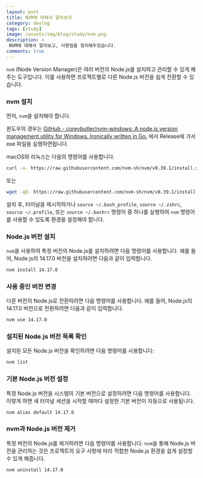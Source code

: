 ```yaml
---
layout: post
title: NVM에 대해서 알아보자
category: devlog
tags: [study]
image: /assets/img/blog/study/nvm.png
description: >
 NVM에 대해서 알아보고, 사용법을 정리해두었습니다.
comments: true
---
```


`nvm` (Node Version Manager)은 여러 버전의 Node.js를 설치하고 관리할 수 있게 해주는 도구입니다. 이를 사용하면 프로젝트별로 다른 Node.js 버전을 쉽게 전환할 수 있습니다.
### nvm 설치

먼저, `nvm`을 설치해야 합니다.

윈도우의 경우는 [GitHub - coreybutler/nvm-windows: A node.js version management utility for Windows. Ironically written in Go.](https://github.com/coreybutler/nvm-windows) 에서 Release에 가서 exe 파일을 실행하면됩니다.

macOS와 리눅스는 다음의 명령어를 사용합니다.

```bash
curl -o- https://raw.githubusercontent.com/nvm-sh/nvm/v0.39.1/install.sh | bash
```

또는

```bash
wget -qO- https://raw.githubusercontent.com/nvm-sh/nvm/v0.39.1/install.sh | bash
```

설치 후, 터미널을 재시작하거나 `source ~/.bash_profile`, `source ~/.zshrc`, `source ~/.profile`, 또는 `source ~/.bashrc` 명령어 중 하나를 실행하여 `nvm` 명령어를 사용할 수 있도록 환경을 설정해야 합니다.

### Node.js 버전 설치

`nvm`을 사용하여 특정 버전의 Node.js를 설치하려면 다음 명령어를 사용합니다. 예를 들어, Node.js의 14.17.0 버전을 설치하려면 다음과 같이 입력합니다.

```bash
nvm install 14.17.0
```

### 사용 중인 버전 변경

다른 버전의 Node.js로 전환하려면 다음 명령어를 사용합니다. 예를 들어, Node.js의 14.17.0 버전으로 전환하려면 다음과 같이 입력합니다.

```bash
nvm use 14.17.0
```

### 설치된 Node.js 버전 목록 확인

설치된 모든 Node.js 버전을 확인하려면 다음 명령어를 사용합니다:

```bash
nvm list
```

### 기본 Node.js 버전 설정

특정 Node.js 버전을 시스템의 기본 버전으로 설정하려면 다음 명령어를 사용합니다. 이렇게 하면 새 터미널 세션을 시작할 때마다 설정한 기본 버전이 자동으로 사용됩니다.

```bash
nvm alias default 14.17.0
```


### nvm과 Node.js 버전 제거

특정 버전의 Node.js를 제거하려면 다음 명령어를 사용합니다. `nvm`을 통해 Node.js 버전을 관리하는 것은 프로젝트의 요구 사항에 따라 적합한 Node.js 환경을 쉽게 설정할 수 있게 해줍니다.

```bash
nvm uninstall 14.17.0
```
